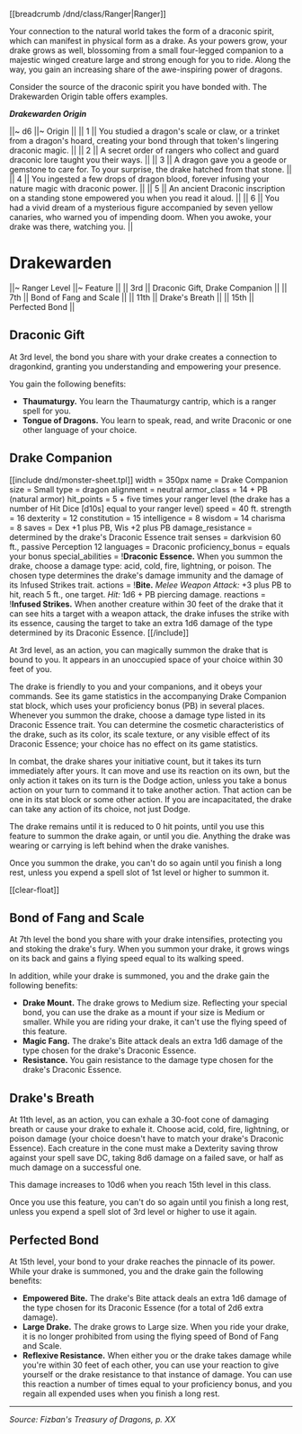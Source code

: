 [[breadcrumb /dnd/class/Ranger|Ranger]]

Your connection to the natural world takes the form of a draconic spirit, which can manifest in physical form as a drake. As your powers grow, your drake grows as well, blossoming from a small four-legged companion to a majestic winged creature large and strong enough for you to ride. Along the way, you gain an increasing share of the awe-inspiring power of dragons.

Consider the source of the draconic spirit you have bonded with. The Drakewarden Origin table offers examples.

***Drakewarden Origin***

||~ d6 ||~ Origin ||
|| 1 || You studied a dragon's scale or claw, or a trinket from a dragon's hoard, creating your bond through that token's lingering draconic magic. ||
|| 2 || A secret order of rangers who collect and guard draconic lore taught you their ways. ||
|| 3 || A dragon gave you a geode or gemstone to care for. To your surprise, the drake hatched from that stone. ||
|| 4 || You ingested a few drops of dragon blood, forever infusing your nature magic with draconic power. ||
|| 5 || An ancient Draconic inscription on a standing stone empowered you when you read it aloud. ||
|| 6 || You had a vivid dream of a mysterious figure accompanied by seven yellow canaries, who warned you of impending doom. When you awoke, your drake was there, watching you. ||

# Drakewarden

||~ Ranger Level ||~ Feature ||
|| 3rd || Draconic Gift, Drake Companion ||
|| 7th || Bond of Fang and Scale ||
|| 11th || Drake's Breath ||
|| 15th || Perfected Bond ||

## Draconic Gift

At 3rd level, the bond you share with your drake creates a connection to dragonkind, granting you understanding and empowering your presence.

You gain the following benefits:

* **Thaumaturgy.** You learn the Thaumaturgy cantrip, which is a ranger spell for you.
* **Tongue of Dragons.** You learn to speak, read, and write Draconic or one other language of your choice.

## Drake Companion

<div class="monster-float">

[[include dnd/monster-sheet.tpl]]
width = 350px
name = Drake Companion
size = Small
type = dragon
alignment = neutral
armor_class = 14 + PB (natural armor)
hit_points = 5 + five times your ranger level (the drake has a number of Hit Dice [d10s] equal to your ranger level)
speed = 40 ft.
strength = 16
dexterity = 12
constitution = 15
intelligence = 8
wisdom = 14
charisma = 8
saves = Dex +1 plus PB, Wis +2 plus PB
damage_resistance = determined by the drake's Draconic Essence trait
senses = darkvision 60 ft., passive Perception 12
languages = Draconic
proficiency_bonus = equals your bonus
special_abilities = !**Draconic Essence.** When you summon the drake, choose a damage type: acid, cold, fire, lightning, or poison. The chosen type determines the drake's damage immunity and the damage of its Infused Strikes trait.
actions = !**Bite.** *Melee Weapon Attack:* +3 plus PB to hit, reach 5 ft., one target. *Hit:* 1d6 + PB piercing damage.
reactions = !**Infused Strikes.** When another creature within 30 feet of the drake that it can see hits a target with a weapon attack, the drake infuses the strike with its essence, causing the target to take an extra 1d6 damage of the type determined by its Draconic Essence.
[[/include]]

</div>

At 3rd level, as an action, you can magically summon the drake that is bound to you. It appears in an unoccupied space of your choice within 30 feet of you.

The drake is friendly to you and your companions, and it obeys your commands. See its game statistics in the accompanying Drake Companion stat block, which uses your proficiency bonus (PB) in several places. Whenever you summon the drake, choose a damage type listed in its Draconic Essence trait. You can determine the cosmetic characteristics of the drake, such as its color, its scale texture, or any visible effect of its Draconic Essence; your choice has no effect on its game statistics.

In combat, the drake shares your initiative count, but it takes its turn immediately after yours. It can move and use its reaction on its own, but the only action it takes on its turn is the Dodge action, unless you take a bonus action on your turn to command it to take another action. That action can be one in its stat block or some other action. If you are incapacitated, the drake can take any action of its choice, not just Dodge.

The drake remains until it is reduced to 0 hit points, until you use this feature to summon the drake again, or until you die. Anything the drake was wearing or carrying is left behind when the drake vanishes.

Once you summon the drake, you can't do so again until you finish a long rest, unless you expend a spell slot of 1st level or higher to summon it.

[[clear-float]]

## Bond of Fang and Scale

At 7th level the bond you share with your drake intensifies, protecting you and stoking the drake's fury. When you summon your drake, it grows wings on its back and gains a flying speed equal to its walking speed.

In addition, while your drake is summoned, you and the drake gain the following benefits:

* **Drake Mount.** The drake grows to Medium size. Reflecting your special bond, you can use the drake as a mount if your size is Medium or smaller. While you are riding your drake, it can't use the flying speed of this feature.
* **Magic Fang.** The drake's Bite attack deals an extra 1d6 damage of the type chosen for the drake's Draconic Essence.
* **Resistance.** You gain resistance to the damage type chosen for the drake's Draconic Essence.

## Drake's Breath

At 11th level, as an action, you can exhale a 30-foot cone of damaging breath or cause your drake to exhale it. Choose acid, cold, fire, lightning, or poison damage (your choice doesn't have to match your drake's Draconic Essence). Each creature in the cone must make a Dexterity saving throw against your spell save DC, taking 8d6 damage on a failed save, or half as much damage on a successful one.

This damage increases to 10d6 when you reach 15th level in this class.

Once you use this feature, you can't do so again until you finish a long rest, unless you expend a spell slot of 3rd level or higher to use it again.

## Perfected Bond

At 15th level, your bond to your drake reaches the pinnacle of its power. While your drake is summoned, you and the drake gain the following benefits:

* **Empowered Bite.** The drake's Bite attack deals an extra 1d6 damage of the type chosen for its Draconic Essence (for a total of 2d6 extra damage).
* **Large Drake.** The drake grows to Large size. When you ride your drake, it is no longer prohibited from using the flying speed of Bond of Fang and Scale.
* **Reflexive Resistance.** When either you or the drake takes damage while you're within 30 feet of each other, you can use your reaction to give yourself or the drake resistance to that instance of damage. You can use this reaction a number of times equal to your proficiency bonus, and you regain all expended uses when you finish a long rest.

----

*Source: Fizban's Treasury of Dragons, p. XX*
